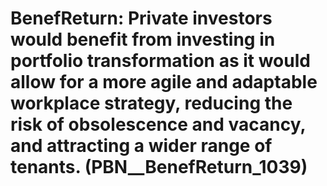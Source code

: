 # BenefReturn: __Private investors would benefit from investing in portfolio transformation as it would allow for a more agile and adaptable workplace strategy, reducing the risk of obsolescence and vacancy, and attracting a wider range of tenants.__ (PBN__BenefReturn_1039)

